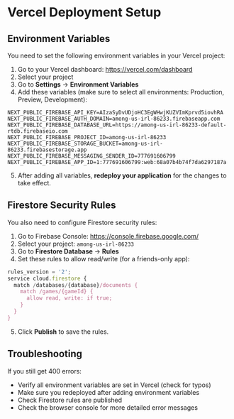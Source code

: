 # Vercel Deployment Setup

## Environment Variables

You need to set the following environment variables in your Vercel project:

1. Go to your Vercel dashboard: https://vercel.com/dashboard
2. Select your project
3. Go to **Settings** → **Environment Variables**
4. Add these variables (make sure to select all environments: Production, Preview, Development):

```
NEXT_PUBLIC_FIREBASE_API_KEY=AIzaSyDvUDjoHC3EgWHwjKUZVImKprvd5iovhRA
NEXT_PUBLIC_FIREBASE_AUTH_DOMAIN=among-us-irl-86233.firebaseapp.com
NEXT_PUBLIC_FIREBASE_DATABASE_URL=https://among-us-irl-86233-default-rtdb.firebaseio.com
NEXT_PUBLIC_FIREBASE_PROJECT_ID=among-us-irl-86233
NEXT_PUBLIC_FIREBASE_STORAGE_BUCKET=among-us-irl-86233.firebasestorage.app
NEXT_PUBLIC_FIREBASE_MESSAGING_SENDER_ID=777691606799
NEXT_PUBLIC_FIREBASE_APP_ID=1:777691606799:web:68a07b4b74f7da6297187a
```

5. After adding all variables, **redeploy your application** for the changes to take effect.

## Firestore Security Rules

You also need to configure Firestore security rules:

1. Go to Firebase Console: https://console.firebase.google.com/
2. Select your project: `among-us-irl-86233`
3. Go to **Firestore Database** → **Rules**
4. Set these rules to allow read/write (for a friends-only app):

```javascript
rules_version = '2';
service cloud.firestore {
  match /databases/{database}/documents {
    match /games/{gameId} {
      allow read, write: if true;
    }
  }
}
```

5. Click **Publish** to save the rules.

## Troubleshooting

If you still get 400 errors:
- Verify all environment variables are set in Vercel (check for typos)
- Make sure you redeployed after adding environment variables
- Check Firestore rules are published
- Check the browser console for more detailed error messages

